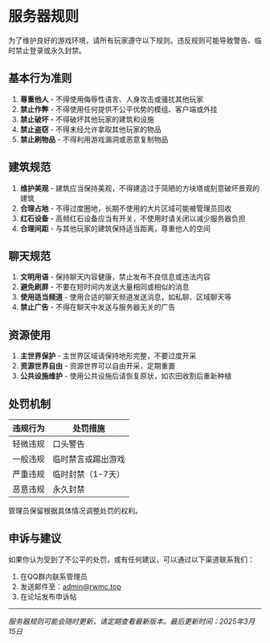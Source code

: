 # 服务器规则

为了维护良好的游戏环境，请所有玩家遵守以下规则。违反规则可能导致警告、临时禁止登录或永久封禁。

## 基本行为准则

1. **尊重他人** - 不得使用侮辱性语言、人身攻击或骚扰其他玩家
2. **禁止作弊** - 不得使用任何提供不公平优势的模组、客户端或外挂
3. **禁止破坏** - 不得破坏其他玩家的建筑和设施
4. **禁止盗窃** - 不得未经允许拿取其他玩家的物品
5. **禁止刷物品** - 不得利用游戏漏洞或恶意复制物品

## 建筑规范

1. **维护美观** - 建筑应当保持美观，不得建造过于简陋的方块塔或刻意破坏景观的建筑
2. **合理占地** - 不得过度圈地，长期不使用的大片区域可能被管理员回收
3. **红石设备** - 高频红石设备应当有开关，不使用时请关闭以减少服务器负担
4. **合理间距** - 与其他玩家的建筑保持适当距离，尊重他人的空间

## 聊天规范

1. **文明用语** - 保持聊天内容健康，禁止发布不良信息或违法内容
2. **避免刷屏** - 不要在短时间内发送大量相同或相似的消息
3. **使用适当频道** - 使用合适的聊天频道发送消息，如私聊、区域聊天等
4. **禁止广告** - 不得在聊天中发送与服务器无关的广告

## 资源使用

1. **主世界保护** - 主世界区域请保持地形完整，不要过度开采
2. **资源世界自由** - 资源世界可以自由开采，定期重置
3. **公共设施维护** - 使用公共设施后请恢复原状，如农田收割后重新种植

## 处罚机制

| 违规行为 | 处罚措施 |
|---------|---------|
| 轻微违规 | 口头警告 |
| 一般违规 | 临时禁言或踢出游戏 |
| 严重违规 | 临时封禁（1-7天） |
| 恶意违规 | 永久封禁 |

管理员保留根据具体情况调整处罚的权利。

## 申诉与建议

如果你认为受到了不公平的处罚，或有任何建议，可以通过以下渠道联系我们：

1. 在QQ群内联系管理员
2. 发送邮件至：admin@rwmc.top
3. 在论坛发布申诉帖

---

*服务器规则可能会随时更新，请定期查看最新版本。最后更新时间：2025年3月15日* 
